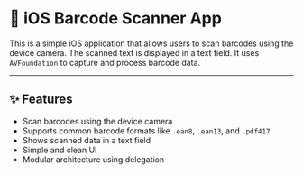 # 📱 iOS Barcode Scanner App

This is a simple iOS application that allows users to scan barcodes using the device camera. The scanned text is displayed in a text field. It uses `AVFoundation` to capture and process barcode data.

---

## ✨ Features

- Scan barcodes using the device camera
- Supports common barcode formats like `.ean8`, `.ean13`, and `.pdf417`
- Shows scanned data in a text field
- Simple and clean UI
- Modular architecture using delegation
